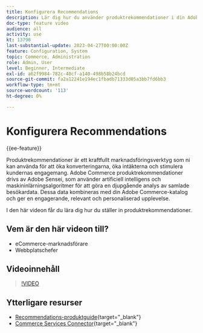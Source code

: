 ```yaml
---
title: Konfigurera Recommendations
description: Lär dig hur du använder produktrekommendationer i din Adobe Commerce Store.
doc-type: feature video
audience: all
activity: use
kt: 13790
last-substantial-update: 2023-04-27T00:00:00Z
feature: Configuration, System
topic: Commerce, Administration
role: Admin, User
level: Beginner, Intermediate
exl-id: a62f9984-782c-40cf-a140-498b58b24bcd
source-git-commit: fa2a12241e194ec1fbadb71333d05a3bb7fd6bb3
workflow-type: tm+mt
source-wordcount: '113'
ht-degree: 0%

---
```


# Konfigurera Recommendations

{{ee-feature}}

Produktrekommendationer är ett kraftfullt marknadsföringsverktyg som ni kan använda för att öka konverteringarna, öka intäkterna och stimulera kundernas engagemang. Adobe Commerce produktrekommendationer drivs av Adobe Sensei, som använder artificiell intelligens och maskininlärningsalgoritmer för att göra en djupgående analys av samlade besökardata. Dessa data kombineras med din Adobe Commerce-katalog och ger en engagerande, relevant och personaliserad upplevelse.

I den här videon får du lära dig hur du ställer in produktrekommendationer.

## Vem är den här videon till?

- eCommerce-marknadsförare
- Webbplatschefer

## Videoinnehåll

>[!VIDEO](https://video.tv.adobe.com/v/343991?quality=12&learn=on)

## Ytterligare resurser

- [Recommendations-produktguide](https://experienceleague.adobe.com/docs/commerce-merchant-services/product-recommendations/overview.html?lang=sv-SE){target="_blank"}
- [Commerce Services Connector](https://experienceleague.adobe.com/docs/commerce-merchant-services/user-guides/integration-services/saas.html?lang=sv-SE){target="_blank"}
